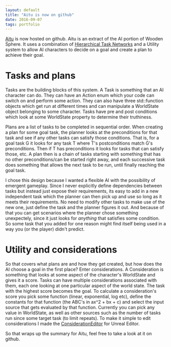 ```yaml
---
layout: default
title: "Aitu is now on github"
date: 2016-09-07
tags: portfolio 
---
```


[Aitu](https://github.com/patrick-lafferty/aitu) is now hosted on github. Aitu is an extract of the AI portion of Wooden Sphere. It uses a combination of [Hierarchical Task Networks](wikipedia.org/wiki/Hierarchical_task_network) and a Utility system to allow AI characters to decide on a goal and create a plan to achieve their goal. 

# Tasks and plans

Tasks are the building blocks of this system. A Task is something that an AI character can do. They can have an Action enum which your code can switch on and perform some action. They can also have three std::function objects which get run at different times and can manipulate a WorldState object belonging to some character. Tasks have pre and post conditions which look at some WorldState property to determine their truthiness.

Plans are a list of tasks to be completed in sequential order. When creating a plan for some goal task, the planner looks at the preconditions for that task and see if any other tasks can satisfy those conditions. That is, for a goal task G it looks for any task T where T's postconditions match G's preconditions. Then if T has preconditions it looks for tasks that can satisfy those, etc. A plan then is a chain of tasks starting with something that has no other preconditions/can be started right away, and each successive task does something that allows the next task to be run, until finally reaching the goal task.

I chose this design because I wanted a flexible AI with the possibility of emergent gameplay. Since I never explicitly define dependencies between tasks but instead just expose their requirements, its easy to add in a new independent task which the planner can then pick up and use so long as it meets their requirements. No need to modify other tasks to make use of the new one, just define the task and the planner figures it out. And because of that you can get scenarios where the planner chose something unexpectely, since it just looks for *anything* that satisfies some condition. So some task that you added for one reason might find itself being used in a way you (or the player) didn't predict.

# Utility and considerations

So that covers what plans are and how they get created, but how does the AI choose a goal in the first place? Enter considerations. A Consideration is something that looks at some aspect of the character's WorldState and gives it a score. Tasks can have multiple considerations associated with them, each one looking at one particular aspect of the world state. The task with the highest score becomes the goal. To calculate a consideration's score you pick some function (linear, exponential, log etc), define the constants for that function (the ABC's in ax^2 + bx + c) and select the input source that gets evaluated by that function. Currently you can pick any value in WorldState, as well as other sources such as the number of tasks run since some target task (to limit repeats). To make it simple to edit considerations I made the [ConsiderationEditor](/projects/woodensphere#considerationEditor) for Unreal Editor.   



So that wraps up the summary for Aitu, feel free to take a look at it on github.
